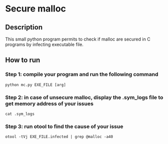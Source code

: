 # Secure malloc

## Description
This small python program permits to check if malloc are secured in C programs by infecting executable file.

## How to run
### Step 1: compile your program and run the following command
```
python mc.py EXE_FILE [arg]
```
### Step 2: in case of unsecure malloc, display the .sym_logs file to get memory address of your issues
```
cat .sym_logs
```
### Step 3: run otool to find the cause of your issue
```
otool -tVj EXE_FILE.infected | grep @malloc -a40
```
